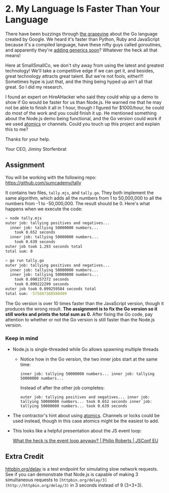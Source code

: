 # 2. My Language Is Faster Than Your Language

There have been buzzings through [the grapevine](https://news.ycombinator.com/) about the Go language created by Google. We heard it's faster than Python, Ruby and JavaScript because it's a compiled language, have these nifty guys called goroutines, and apparently they're [adding generics soon](https://go.dev/blog/generics-proposal)? Whatever the heck all that means!

Here at SmallSmallCo, we don't shy away from using the latest and greatest technology! We'll take a competitive edge if we can get it, and besides, great technology attracts great talent. But we're not fools, either!!! Sometimes hype is just that, and the thing being hyped up ain't all that great. So I did my research.

I found an expert on HireAHacker who said they could whip up a demo to show if Go would be faster for us than Node.js. He warned me that he may not be able to finish it all in 1 hour, though I figured for $1000/hour, he could do most of the work and you could finish it up. He mentioned something about the Node.js demo being functional, and the Go version could work if we used [atomics](https://pkg.go.dev/sync/atomic) or channels. Could you touch up this project and explain this to me?

Thanks for your help.

Your CEO,
Jiminy Storfenbrat

## Assignment

You will be working with the following repo: https://github.com/sumcademy/tally

It contains two files, `tally.mjs`, and `tally.go`.  They both implement the same algorithm, which adds all the numbers from 1 to 50,000,000 to all the numbers from -1 to -50,000,000. The result should be 0. Here's what happens when we execute the code:

```bash
> node tally.mjs
outer job: tallying positives and negatives...
  inner job: tallying 50000000 numbers...
    took 0.652 seconds
  inner job: tallying 50000000 numbers...
    took 0.639 seconds
outer job took 1.293 seconds total
total sum: 0
```

```bash
> go run tally.go
outer job: tallying positives and negatives...
  inner job: tallying 50000000 numbers...
  inner job: tallying 50000000 numbers...
    took 0.098157272 seconds
    took 0.099222299 seconds
outer job took 0.099259584 seconds total
total sum: -575687368580499
```

The Go version is over 10 times faster than the JavaScript version, though it produces the wrong result. **The assignment is to fix the Go version so it still works and prints the total sum as 0.** After fixing the Go code, pay attention to whether or not the Go version is still faster than the Node.js version.

### Keep in mind

- Node.js is single-threaded while Go allows spawning multiple threads
    - Notice how in the Go version, the two inner jobs start at the same time:
        
        `inner job: tallying 50000000 numbers...
        inner job: tallying 50000000 numbers...`
        
        Instead of after the other job completes:
        
        `outer job: tallying positives and negatives...
          inner job: tallying 50000000 numbers...
            took 0.652 seconds
          inner job: tallying 50000000 numbers...
            took 0.639 seconds`
        
- The contractor's hint about using [atomics](https://pkg.go.dev/sync/atomic). Channels or locks could be used instead, though in this case atomics might be the easiest to add.
- This looks like a helpful presentation about the JS event loop:
    
    [What the heck is the event loop anyway? | Philip Roberts | JSConf EU](https://www.youtube.com/watch?v=8aGhZQkoFbQ)
    

## Extra Credit

[httpbin.org/delay](http://httpbin.org/#/Dynamic_data/get_delay__delay_) is a test endpoint for simulating slow network requests. See if you can demonstrate that Node.js is capable of making 3 simultaneous requests to `[httpbin.org/delay/3](http://httpbin.org/delay/3)` in 3 seconds instead of 9 (3+3+3).

